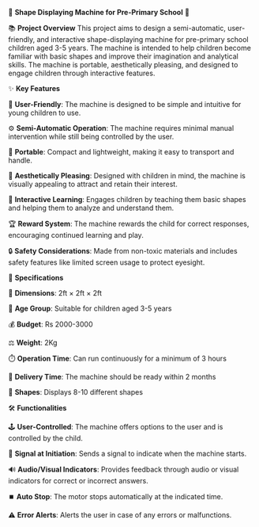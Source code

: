🎨 **Shape Displaying Machine for Pre-Primary School** 🧒

📚 **Project Overview**
This project aims to design a semi-automatic, user-friendly, and interactive shape-displaying machine for pre-primary school children aged 3-5 years. The machine is intended to help children become familiar with basic shapes and improve their imagination and analytical skills. The machine is portable, aesthetically pleasing, and designed to engage children through interactive features.

✨ **Key Features**

👶 **User-Friendly**: The machine is designed to be simple and intuitive for young children to use.

⚙️ **Semi-Automatic Operation**: The machine requires minimal manual intervention while still being controlled by the user.

🚀 **Portable**: Compact and lightweight, making it easy to transport and handle.

🎨 **Aesthetically Pleasing**: Designed with children in mind, the machine is visually appealing to attract and retain their interest.

🧩 **Interactive Learning**: Engages children by teaching them basic shapes and helping them to analyze and understand them.

🏆 **Reward System**: The machine rewards the child for correct responses, encouraging continued learning and play.

🔒 **Safety Considerations**: Made from non-toxic materials and includes safety features like limited screen usage to protect eyesight.

📐 **Specifications**

📏 **Dimensions**: 2ft × 2ft × 2ft

🎂 **Age Group**: Suitable for children aged 3-5 years

💰 **Budget**: Rs 2000-3000

⚖️ **Weight**: 2Kg

⏱️ **Operation Time**: Can run continuously for a minimum of 3 hours

📅 **Delivery Time**: The machine should be ready within 2 months

🔢 **Shapes**: Displays 8-10 different shapes

🛠️ **Functionalities**

🕹️ **User-Controlled**: The machine offers options to the user and is controlled by the child.

🚨 **Signal at Initiation**: Sends a signal to indicate when the machine starts.

🔊 **Audio/Visual Indicators**: Provides feedback through audio or visual indicators for correct or incorrect answers.

⏹️ **Auto Stop**: The motor stops automatically at the indicated time.

⚠️ **Error Alerts**: Alerts the user in case of any errors or malfunctions.
